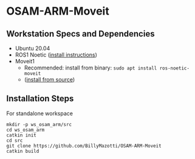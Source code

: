 # OSAM-ARM-Moveit

## Workstation Specs and Dependencies
* Ubuntu 20.04
* ROS1 Noetic ([install instructions](https://wiki.ros.org/noetic/Installation/Ubuntu))
* Moveit1 
    * Recommended: install from binary: `sudo apt install ros-noetic-moveit`
    * ([install from source](https://ros-planning.github.io/moveit_tutorials/doc/getting_started/getting_started.html))


## Installation Steps
For standalone workspace
```
mkdir -p ws_osam_arm/src
cd ws_osam_arm
catkin init
cd src
git clone https://github.com/BillyMazotti/OSAM-ARM-Moveit
catkin build
```







